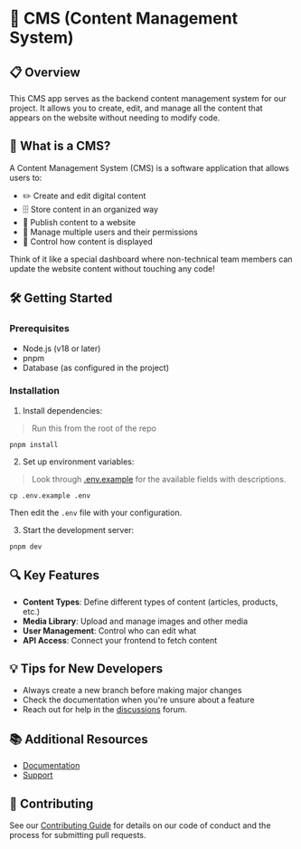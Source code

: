 # 🚀 CMS (Content Management System)

## 📋 Overview

This CMS app serves as the backend content management system for our project. It allows you to create, edit, and manage all the content that appears on the website without needing to modify code.

## 🤔 What is a CMS?

A Content Management System (CMS) is a software application that allows users to:

- ✏️ Create and edit digital content
- 🗄️ Store content in an organized way
- 📱 Publish content to a website
- 👥 Manage multiple users and their permissions
- 🎨 Control how content is displayed

Think of it like a special dashboard where non-technical team members can update the website content without touching any code!

## 🛠️ Getting Started

### Prerequisites

- Node.js (v18 or later)
- pnpm
- Database (as configured in the project)

### Installation

1. Install dependencies:

> Run this from the root of the repo

```
pnpm install
```

2. Set up environment variables:

> Look through [.env.example](./.env.example) for the available fields with descriptions.

```
cp .env.example .env
```

Then edit the `.env` file with your configuration.

3. Start the development server:

```
pnpm dev
```

## 🔍 Key Features

- **Content Types**: Define different types of content (articles, products, etc.)
- **Media Library**: Upload and manage images and other media
- **User Management**: Control who can edit what
- **API Access**: Connect your frontend to fetch content

## 💡 Tips for New Developers

- Always create a new branch before making major changes
- Check the documentation when you're unsure about a feature
- Reach out for help in the [discussions](https://github.com/GKSS-UNISA/gkss1/discussions) forum.

## 📚 Additional Resources

- [Documentation](https://payloadcms.com)
- [Support](https://github.com/GKSS-UNISA/gkss1/discussions)

## 🤝 Contributing

See our [Contributing Guide](../../CONTRIBUTING.md) for details on our code of conduct and the process for submitting pull requests.
